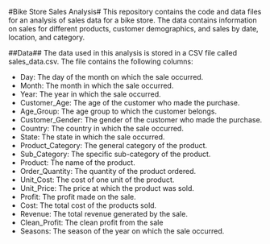 #Bike Store Sales Analysis#
This repository contains the code and data files for an analysis of sales data for a bike store. The data contains information on sales for different products, customer demographics, and sales by date, location, and category.

##Data##
The data used in this analysis is stored in a CSV file called sales_data.csv. The file contains the following columns:

- Day: The day of the month on which the sale occurred.
- Month: The month in which the sale occurred.
- Year: The year in which the sale occurred.
- Customer_Age: The age of the customer who made the purchase.
- Age_Group: The age group to which the customer belongs.
- Customer_Gender: The gender of the customer who made the purchase.
- Country: The country in which the sale occurred.
- State: The state in which the sale occurred.
- Product_Category: The general category of the product.
- Sub_Category: The specific sub-category of the product.
- Product: The name of the product.
- Order_Quantity: The quantity of the product ordered.
- Unit_Cost: The cost of one unit of the product.
- Unit_Price: The price at which the product was sold.
- Profit: The profit made on the sale.
- Cost: The total cost of the products sold.
- Revenue: The total revenue generated by the sale.
- Clean_Profit: The clean profit from the sale
- Seasons: The season of the year on which the sale occurred.
